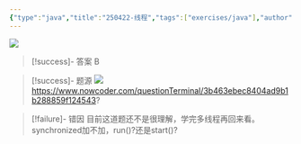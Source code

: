 ```yaml
---
{"type":"java","title":"250422-线程","tags":["exercises/java"],"author":"codertoro","establish":"2025-04-22","update":"2025-04-22","dg-publish":true,"java":true,"permalink":"/Exercises/Java/250422-线程/","dgPassFrontmatter":true,"created":"2025-04-22T09:24:41.837+08:00","updated":"2025-04-25T14:38:34.790+08:00"}
---
```


![](https://img.codertoro.top/Bucket/Exercises/Java/20250422092512994.png)

> [!success]- 答案
B


> [!success]- 题源
![](https://img.codertoro.top/Bucket/Exercises/Java/20250422092555671.png)
https://www.nowcoder.com/questionTerminal/3b463ebec8404ad9b1b288859f124543?

> [!failure]- 错因
目前这道题还不是很理解，学完多线程再回来看。synchronized加不加，run()?还是start()?

